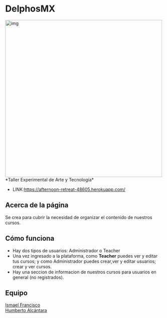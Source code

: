 # DelphosMX
<img src="https://github.com/FrankIsmael/delphosMX/blob/master/public/images/portada.jpg" alt="img" width="500">
*Taller Experimental de Arte y Tecnología*

- LINK:https://afternoon-retreat-48605.herokuapp.com/ 

## Acerca de la página 
Se crea para cubrir la necesidad de organizar el contenido de nuestros cursos.

## Cómo funciona
- Hay dos tipos de usuarios: Administrador o Teacher 
- Una vez ingresado a la plataforma, como **Teacher** puedes ver y editar tus cursos; y como Administrador puedes crear,ver y editar usuarios; crear y ver cursos. 
- Hay una seccion de informacion de nuestros cursos para usuarios en general (no registrados).

## Equipo 
[Ismael Francisco](https://github.com/FrankIsmael)  
[Humberto Alcántara](https://github.com/betoiron1988)
